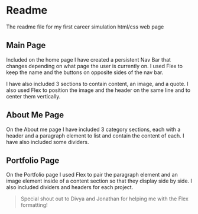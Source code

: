 # Readme

The readme file for my first career simulation html/css web page

## Main Page

Included on the home page I have created a persistent Nav Bar that changes depending on what page the user is currently on. I used Flex to keep the name and the buttons on opposite sides of the nav bar. 

I have also included 3 sections to contain content, an image, and a quote. I also used Flex to position the image and the header on the same line and to center them vertically.

## About Me Page

On the About me page I have included 3 category sections, each with a header and a paragraph element to list and contain the content of each. I have also included some dividers. 

## Portfolio Page

On the Portfolio page I used Flex to pair the paragraph element and an image element inside of a content section so that they display side by side. I also included dividers and headers for each project. 


> Special shout out to Divya and Jonathan for helping me with the Flex formatting! 
